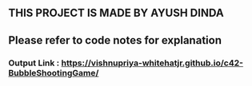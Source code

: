 
## THIS PROJECT IS MADE BY AYUSH DINDA

## Please refer to code notes for explanation

### Output Link : https://vishnupriya-whitehatjr.github.io/c42-BubbleShootingGame/
